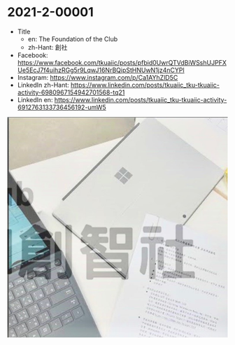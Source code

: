 # 2021-2-00001

* Title
	* en: The Foundation of the Club
	* zh-Hant: 創社
* Facebook: https://www.facebook.com/tkuaiic/posts/pfbid0UwrQTVdBiWSshUJPFXUe5EcJ7f4uihzRGg5r9LqwJ16NrBQipStHNUwN1jz4nCYPl
* Instagram: https://www.instagram.com/p/Ca1AYhZlD5C
* LinkedIn zh-Hant: https://www.linkedin.com/posts/tkuaiic_tku-tkuaiic-activity-6980967154942701568-tq21
* LinkedIn en: https://www.linkedin.com/posts/tkuaiic_tku-tkuaiic-activity-6912763133736456192-umW5

![main image in zh-Hant](./2021-2-00001_zh-hant.jpg)
